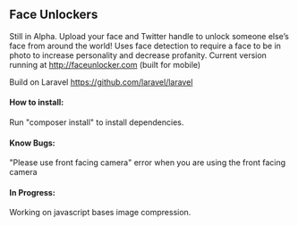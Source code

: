 ## Face Unlockers

Still in Alpha.
Upload your face and Twitter handle to unlock someone else’s face from around the world!
Uses face detection to require a face to be in photo to increase personality and decrease profanity.
Current version running at http://faceunlocker.com (built for mobile)

Build on Laravel https://github.com/laravel/laravel

#### How to install:
Run "composer install" to install dependencies.

#### Know Bugs:
"Please use front facing camera" error when you are using the front facing camera

#### In Progress:
Working on javascript bases image compression.
